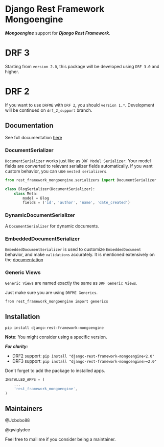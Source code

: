 Django Rest Framework Mongoengine
===============================

***Mongoengine*** support for ***Django Rest Framework***.

# DRF 3
Starting from `version 2.0`, this package will be developed using `DRF 3.0` and higher. 

# DRF 2
If you want to use `DRFME` with `DRF 2`, you should `version 1.*`. Development will be continued on `drf_2_support` branch.

## Documentation
See full documentation [here](https://pythonhosted.org/django-rest-framework-mongoengine/)
### DocumentSerializer
`DocumentSerializer` works just like as `DRF Model Serializer`. Your model fields are converted to relevant serializer fields automatically. If you want custom behavior, you can use `nested serializers`.
```Python
from rest_framework_mongoengine.serializers import DocumentSerializer

class BlogSerializer(DocumentSerializer):
    class Meta:
        model = Blog
        fields = ('id', 'author', 'name', 'date_created')
```
### DynamicDocumentSerializer
A `DocumentSerializer` for dynamic documents.
### EmbeddedDocumentSerializer
`EmbeddedDocumentSerializer` is used to customize `EmbeddedDocument` behavior, and make `validations` accurately. It is mentioned extensively on the [documentation](https://pythonhosted.org/django-rest-framework-mongoengine/serializers/#embeddeddocumentserializer)
### Generic Views
`Generic Views` are named exactly the same as `DRF Generic Views`. 

Just make sure you are using `DRFME Generics`.

`from rest_framework_mongoengine import generics`

## Installation
`pip install django-rest-framework-mongoengine`

**Note:** You might consider using a specific version.

***For clarity:***
- DRF2 support: `pip install "django-rest-framework-mongoengine<2.0"`
- DRF3 support: `pip install "django-rest-framework-mongoengine>=2.0"`


Don't forget to add the package to installed apps.
```Python
INSTALLED_APPS = (
    ...
    'rest_framework_mongoengine',
)
```

## Maintainers

@Jcbobo88

@qwiglydee

Feel free to mail me if you consider being a maintainer.
